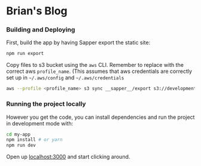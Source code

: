 # Brian's Blog

### Building and Deploying

First, build the app by having Sapper export the static site:

```bash
npm run export
```

Copy files to s3 bucket using the `aws` CLI. Remember to replace with the
correct aws `profile_name`. (This assumes that aws credentials are correctly
set up in `~/.aws/config` and `~/.aws/credentials`

```bash
aws --profile <profile_name> s3 sync __sapper__/export s3://development.saylerb.com
```

### Running the project locally

However you get the code, you can install dependencies and run the project in
development mode with:

```bash
cd my-app
npm install # or yarn
npm run dev
```

Open up [localhost:3000](http://localhost:3000) and start clicking around.

